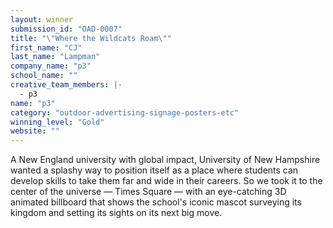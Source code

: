 ```yaml
---
layout: winner
submission_id: "OAD-0007"
title: "\"Where the Wildcats Roam\""
first_name: "CJ"
last_name: "Lampman"
company_name: "p3"
school_name: ""
creative_team_members: |-
  - p3
name: "p3"
category: "outdoor-advertising-signage-posters-etc"
winning_level: "Gold"
website: ""
---
```


A New England university with global impact, University of New Hampshire wanted a splashy way to position itself as a place where students can develop skills to take them far and wide in their careers. So we took it to the center of the universe — Times Square — with an eye-catching 3D animated billboard that shows the school's iconic mascot surveying its kingdom and setting its sights on its next big move.
